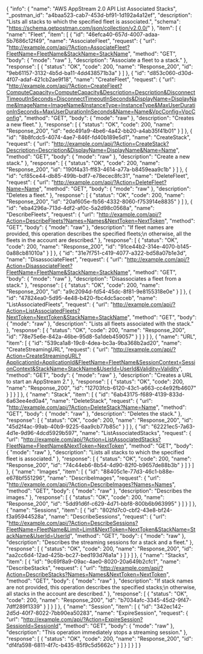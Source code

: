 {
  "info": {
    "name": "AWS AppStream 2.0 API List Associated Stacks",
    "_postman_id": "a4baa523-cab7-453d-bf91-1d192a4a12ef",
    "description": "Lists all stacks to which the specified fleet is associated.",
    "schema": "https://schema.getpostman.com/json/collection/v2.0.0/"
  },
  "item": [
    {
      "name": "Fleet",
      "item": [
        {
          "id": "46efca40-657d-4007-adaa-5b7686c12f49",
          "name": "AssociateFleet",
          "request": {
            "url": "http://example.com/api/?Action=AssociateFleet?FleetName=FleetName&StackName=StackName",
            "method": "GET",
            "body": {
              "mode": "raw"
            },
            "description": "Associate a fleet to a stack."
          },
          "response": [
            {
              "status": "OK",
              "code": 200,
              "name": "Response_200",
              "id": "9eb61157-3132-4b5d-ba11-4dd438571b3a"
            }
          ]
        },
        {
          "id": "d853c060-d30d-4f07-adaf-421cb2ae9f18",
          "name": "CreateFleet",
          "request": {
            "url": "http://example.com/api/?Action=CreateFleet?ComputeCapacity=ComputeCapacity&Description=Description&DisconnectTimeoutInSeconds=DisconnectTimeoutInSeconds&DisplayName=DisplayName&ImageName=ImageName&InstanceType=InstanceType&MaxUserDurationInSeconds=MaxUserDurationInSeconds&Name=Name&VpcConfig=VpcConfig",
            "method": "GET",
            "body": {
              "mode": "raw"
            },
            "description": "Creates a new fleet."
          },
          "response": [
            {
              "status": "OK",
              "code": 200,
              "name": "Response_200",
              "id": "edc491a9-4be6-4a42-bb20-a4ab35f41b01"
            }
          ]
        },
        {
          "id": "8b8fcdc5-4074-4ae7-846f-fd40b189e5d1",
          "name": "CreateStack",
          "request": {
            "url": "http://example.com/api/?Action=CreateStack?Description=Description&DisplayName=DisplayName&Name=Name",
            "method": "GET",
            "body": {
              "mode": "raw"
            },
            "description": "Create a new stack."
          },
          "response": [
            {
              "status": "OK",
              "code": 200,
              "name": "Response_200",
              "id": "190f4a31-ff83-4614-a77a-b8459eaa9c1b"
            }
          ]
        },
        {
          "id": "cf85ce44-db85-499b-bdf7-e78ecec8fc31",
          "name": "DeleteFleet",
          "request": {
            "url": "http://example.com/api/?Action=DeleteFleet?Name=Name",
            "method": "GET",
            "body": {
              "mode": "raw"
            },
            "description": "Deletes a fleet."
          },
          "response": [
            {
              "status": "OK",
              "code": 200,
              "name": "Response_200",
              "id": "20af605e-fb56-4332-8060-f753914e8835"
            }
          ]
        },
        {
          "id": "eba4296a-713d-4df2-af0c-5a2d98c0568a",
          "name": "DescribeFleets",
          "request": {
            "url": "http://example.com/api/?Action=DescribeFleets?Names=Names&NextToken=NextToken",
            "method": "GET",
            "body": {
              "mode": "raw"
            },
            "description": "If fleet names are provided, this operation describes the specified fleets;\n            otherwise, all the fleets in the account are described."
          },
          "response": [
            {
              "status": "OK",
              "code": 200,
              "name": "Response_200",
              "id": "91ce44b2-314e-4070-b145-0a88cb81010a"
            }
          ]
        },
        {
          "id": "31e7f751-c419-4077-a322-bd58a07b1e3d",
          "name": "DisassociateFleet",
          "request": {
            "url": "http://example.com/api/?Action=DisassociateFleet?FleetName=FleetName&StackName=StackName",
            "method": "GET",
            "body": {
              "mode": "raw"
            },
            "description": "Disassociates a fleet from a stack."
          },
          "response": [
            {
              "status": "OK",
              "code": 200,
              "name": "Response_200",
              "id": "a9c2094d-fd54-45dc-8f81-9e8155318e0e"
            }
          ]
        },
        {
          "id": "47824ea0-5d95-4e48-b420-fbc4dc5acceb",
          "name": "ListAssociatedFleets",
          "request": {
            "url": "http://example.com/api/?Action=ListAssociatedFleets?NextToken=NextToken&StackName=StackName",
            "method": "GET",
            "body": {
              "mode": "raw"
            },
            "description": "Lists all fleets associated with the stack."
          },
          "response": [
            {
              "status": "OK",
              "code": 200,
              "name": "Response_200",
              "id": "78e75e6e-842a-46be-95d8-5a1deb459057"
            }
          ]
        }
      ]
    },
    {
      "name": "URL",
      "item": [
        {
          "id": "539ca1a8-19c8-4dea-bc3a-9ba368b2ad20",
          "name": "CreateStreamingURL",
          "request": {
            "url": "http://example.com/api/?Action=CreateStreamingURL?ApplicationId=ApplicationId&FleetName=FleetName&SessionContext=SessionContext&StackName=StackName&UserId=UserId&Validity=Validity",
            "method": "GET",
            "body": {
              "mode": "raw"
            },
            "description": "Creates a URL to start an AppStream 2."
          },
          "response": [
            {
              "status": "OK",
              "code": 200,
              "name": "Response_200",
              "id": "12703fcb-6120-43c1-a663-cc4e92fb4607"
            }
          ]
        }
      ]
    },
    {
      "name": "Stack",
      "item": [
        {
          "id": "6ab43175-f689-4139-833d-6a63ee4ed0a4",
          "name": "DeleteStack",
          "request": {
            "url": "http://example.com/api/?Action=DeleteStack?Name=Name",
            "method": "GET",
            "body": {
              "mode": "raw"
            },
            "description": "Deletes the stack."
          },
          "response": [
            {
              "status": "OK",
              "code": 200,
              "name": "Response_200",
              "id": "45d2f4ac-99ab-40b9-9225-6aa9cb77b85c"
            }
          ]
        },
        {
          "id": "62221ec5-7a63-4d1e-9d96-4dcd5929b597",
          "name": "ListAssociatedStacks",
          "request": {
            "url": "http://example.com/api/?Action=ListAssociatedStacks?FleetName=FleetName&NextToken=NextToken",
            "method": "GET",
            "body": {
              "mode": "raw"
            },
            "description": "Lists all stacks to which the specified fleet is associated."
          },
          "response": [
            {
              "status": "OK",
              "code": 200,
              "name": "Response_200",
              "id": "74c44eb6-8b54-4d90-82f0-b9657de88b3b"
            }
          ]
        }
      ]
    },
    {
      "name": "Images",
      "item": [
        {
          "id": "88405c1e-77d3-46c1-b88e-e678bf551296",
          "name": "DescribeImages",
          "request": {
            "url": "http://example.com/api/?Action=DescribeImages?Names=Names",
            "method": "GET",
            "body": {
              "mode": "raw"
            },
            "description": "Describes the images."
          },
          "response": [
            {
              "status": "OK",
              "code": 200,
              "name": "Response_200",
              "id": "5dd91d6f-c629-4d71-bbf8-800b6b963995"
            }
          ]
        }
      ]
    },
    {
      "name": "Sessions",
      "item": [
        {
          "id": "802fd7c0-cbf2-43e8-bf24-f3a95944528a",
          "name": "DescribeSessions",
          "request": {
            "url": "http://example.com/api/?Action=DescribeSessions?FleetName=FleetName&Limit=Limit&NextToken=NextToken&StackName=StackName&UserId=UserId",
            "method": "GET",
            "body": {
              "mode": "raw"
            },
            "description": "Describes the streaming sessions for a stack and a fleet."
          },
          "response": [
            {
              "status": "OK",
              "code": 200,
              "name": "Response_200",
              "id": "aa2cc6d4-12ad-425b-bc27-bed193d76a1a"
            }
          ]
        }
      ]
    },
    {
      "name": "Stacks",
      "item": [
        {
          "id": "9c69f8a9-09ac-4ae0-8020-20a649b2cfc1",
          "name": "DescribeStacks",
          "request": {
            "url": "http://example.com/api/?Action=DescribeStacks?Names=Names&NextToken=NextToken",
            "method": "GET",
            "body": {
              "mode": "raw"
            },
            "description": "If stack names are not provided, this operation describes the specified stacks;\n            otherwise, all stacks in the account are described."
          },
          "response": [
            {
              "status": "OK",
              "code": 200,
              "name": "Response_200",
              "id": "b7034afc-3345-45d2-9f47-7dff289f1339"
            }
          ]
        }
      ]
    },
    {
      "name": "Session",
      "item": [
        {
          "id": "342ec142-2d5d-40f7-8022-7bb90ea50283",
          "name": "ExpireSession",
          "request": {
            "url": "http://example.com/api/?Action=ExpireSession?SessionId=SessionId",
            "method": "GET",
            "body": {
              "mode": "raw"
            },
            "description": "This operation immediately stops a streaming session."
          },
          "response": [
            {
              "status": "OK",
              "code": 200,
              "name": "Response_200",
              "id": "df4fa598-6811-4f7c-b435-85f9c5d5662c"
            }
          ]
        }
      ]
    }
  ]
}